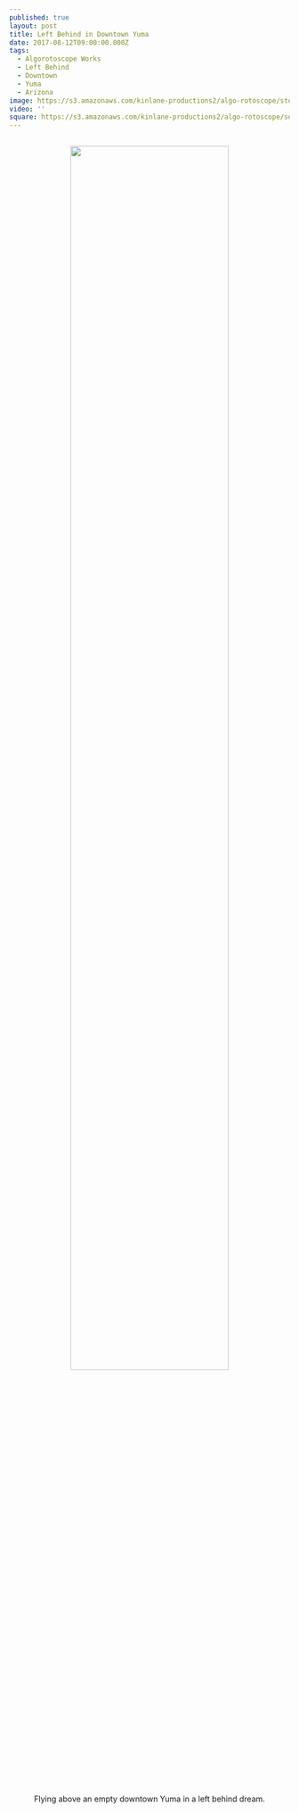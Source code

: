 ```yaml
---
published: true
layout: post
title: Left Behind in Downtown Yuma
date: 2017-08-12T09:00:00.000Z
tags:
  - Algorotoscope Works
  - Left Behind
  - Downtown
  - Yuma
  - Arizona
image: https://s3.amazonaws.com/kinlane-productions2/algo-rotoscope/stories/yuma-downtown.jpg
video: ''
square: https://s3.amazonaws.com/kinlane-productions2/algo-rotoscope/square/yuma-downtown-square.jpg
---
```

<p align="center"><img src="{{ page.image }}" width="75%" style="padding: 15px;" /></p>
<center>Flying above an empty downtown Yuma in a left behind dream.</center>
